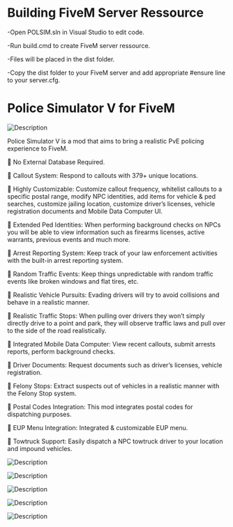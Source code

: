 # Building FiveM Server Ressource
-Open POLSIM.sln in Visual Studio to edit code.

-Run build.cmd to create FiveM server ressource.

-Files will be placed in the dist folder.

-Copy the dist folder to your FiveM server and add appropriate #ensure line to your server.cfg.



# Police Simulator V for FiveM
![Description](https://i.imgur.com/lriZvEU.png)

Police Simulator V is a mod that aims to bring a realistic PvE policing experience to FiveM.

:small_blue_diamond: No External Database Required.

:small_blue_diamond: Callout System: Respond to callouts with 379+ unique locations.

:small_blue_diamond: Highly Customizable: Customize callout frequency, whitelist callouts to a specific postal range, modify NPC identities, add items for vehicle & ped searches, customize jailing location, customize driver’s licenses, vehicle registration documents and Mobile Data Computer UI.

:small_blue_diamond: Extended Ped Identities: When performing background checks on NPCs you will be able to view information such as firearms licenses, active warrants, previous events and much more.

:small_blue_diamond: Arrest Reporting System: Keep track of your law enforcement activities with the built-in arrest reporting system.

:small_blue_diamond: Random Traffic Events: Keep things unpredictable with random traffic events like broken windows and flat tires, etc.

:small_blue_diamond: Realistic Vehicle Pursuits: Evading drivers will try to avoid collisions and behave in a realistic manner.

:small_blue_diamond: Realistic Traffic Stops: When pulling over drivers they won’t simply directly drive to a point and park, they will observe traffic laws and pull over to the side of the road realistically.

:small_blue_diamond: Integrated Mobile Data Computer: View recent callouts, submit arrests reports, perform background checks.

:small_blue_diamond: Driver Documents: Request documents such as driver’s licenses, vehicle registration.

:small_blue_diamond: Felony Stops: Extract suspects out of vehicles in a realistic manner with the Felony Stop system.

:small_blue_diamond: Postal Codes Integration: This mod integrates postal codes for dispatching purposes.

:small_blue_diamond: EUP Menu Integration: Integrated & customizable EUP menu.

:small_blue_diamond: Towtruck Support: Easily dispatch a NPC towtruck driver to your location and impound vehicles.

![Description](https://forum-cfx-re.akamaized.net/original/5X/f/1/f/2/f1f2532b0fc481ea99442f45a9f2ded4e691bce7.jpeg)

![Description](https://i.imgur.com/sy4QRtp.png)

![Description](https://i.imgur.com/3MyAwCE.png)

![Description](https://i.imgur.com/F69xv2y.png)

![Description](https://i.imgur.com/ByXa3rX.png)

